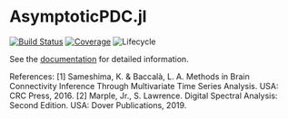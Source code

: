 # AsymptoticPDC.jl

 <!--[![Stable](https://img.shields.io/badge/docs-stable-blue.svg)](https://mapi1.github.io/Cardio.jl/stable)
 [![Dev](https://img.shields.io/badge/docs-dev-blue.svg)](https://mapi1.github.io/AsymptoticPDC.jl/dev) -->
[![Build Status](https://github.com/mapi1/AsymptoticPDC/workflows/CI_tests/badge.svg)](https://github.com/mapi1/AsymptoticPDC/actions?workflow=CI_tests) [![Coverage](https://codecov.io/gh/mapi1/AsymptoticPDC/branch/master/graph/badge.svg)](https://codecov.io/gh/mapi1/AsymptoticPDC) ![Lifecycle](https://img.shields.io/badge/lifecycle-experimental-orange.svg) 

See the [documentation](https://mapi1.github.io/AsymptoticPDC.jl/dev) for detailed information.

References:
[1] Sameshima, K. & Baccalà, L. A. Methods in Brain Connectivity Inference Through Multivariate Time Series Analysis. USA: CRC Press, 2016.
[2] Marple, Jr., S. Lawrence. Digital Spectral Analysis: Second Edition. USA: Dover Publications, 2019.
